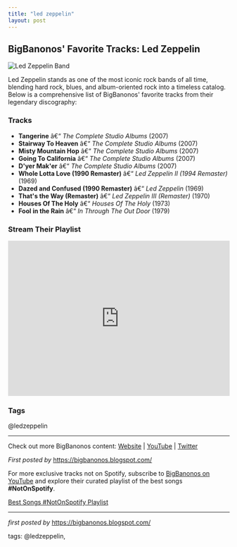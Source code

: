 ```yaml
---
title: "led zeppelin"
layout: post
---
```

<h2>BigBanonos' Favorite Tracks: Led Zeppelin</h2> <div > <img src="https://upload.wikimedia.org/wikipedia/commons/6/63/Led_Zeppelin_-_promotional_image_%281971%29.jpg" alt="Led Zeppelin Band" />
</div> <p>Led Zeppelin stands as one of the most iconic rock bands of all time, blending hard rock, blues, and album-oriented rock into a timeless catalog. Below is a comprehensive list of BigBanonos' favorite tracks from their legendary discography:</p> <h3>Tracks</h3>
<ul> <li><strong>Tangerine</strong> â€“ <em>The Complete Studio Albums</em> (2007)</li> <li><strong>Stairway To Heaven</strong> â€“ <em>The Complete Studio Albums</em> (2007)</li> <li><strong>Misty Mountain Hop</strong> â€“ <em>The Complete Studio Albums</em> (2007)</li> <li><strong>Going To California</strong> â€“ <em>The Complete Studio Albums</em> (2007)</li> <li><strong>D'yer Mak'er</strong> â€“ <em>The Complete Studio Albums</em> (2007)</li> <li><strong>Whole Lotta Love (1990 Remaster)</strong> â€“ <em>Led Zeppelin II (1994 Remaster)</em> (1969)</li> <li><strong>Dazed and Confused (1990 Remaster)</strong> â€“ <em>Led Zeppelin</em> (1969)</li> <li><strong>That's the Way (Remaster)</strong> â€“ <em>Led Zeppelin III (Remaster)</em> (1970)</li> <li><strong>Houses Of The Holy</strong> â€“ <em>Houses Of The Holy</em> (1973)</li> <li><strong>Fool in the Rain</strong> â€“ <em>In Through The Out Door</em> (1979)</li>
</ul> <h3>Stream Their Playlist</h3>
<iframe src="https://open.spotify.com/embed/playlist/7DgwSC92hK2itWwOQ7BvjC?utm_source=generator" width="100%" height="352" frameborder="0" allowfullscreen=""></iframe> <h3>Tags</h3>
<p>@ledzeppelin</p> <hr />
<p>Check out more BigBanonos content: <a href="https://bigbanonos.blogspot.com/" target="_blank">Website</a> | <a href="https://www.youtube.com/@BigBanonos" target="_blank">YouTube</a> | <a href="https://x.com/bigbanonos" target="_blank">Twitter</a></p>
<p><em>First posted by</em> <a href="https://bigbanonos.blogspot.com/" rel="noopener" target="_new">https://bigbanonos.blogspot.com/</a></p>


<!--Subscribe and Playlist Links-->
<div>
    <p>For more exclusive tracks not on Spotify, subscribe to <a href="https://www.youtube.com/@BigBanonos" target="_blank">BigBanonos on YouTube</a> and explore their curated playlist of the best songs <strong>#NotOnSpotify</strong>.</p>
    <p><a href="https://www.youtube.com/playlist?list=PLtuNtuTatqI0kFahUCbtbfenC_ET5O_tr" target="_blank">Best Songs #NotOnSpotify Playlist<br /></a></p></div>

<hr />

<p><em>first posted by</em> <a href="https://bigbanonos.blogspot.com/" rel="noopener" target="_new">https://bigbanonos.blogspot.com/</a></p>

<p>tags: @ledzeppelin,</p>
